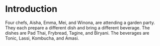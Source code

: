 # Introduction

Four chefs, Aisha, Emma, Mei, and Winona, are attending a garden party.
They each prepare a different dish and bring a different beverage.
The dishes are Pad Thai, Frybread, Tagine, and Biryani.
The beverages are Tonic, Lassi, Kombucha, and Amasi.
